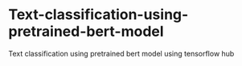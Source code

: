 # Text-classification-using-pretrained-bert-model
Text classification using pretrained bert model using tensorflow hub
